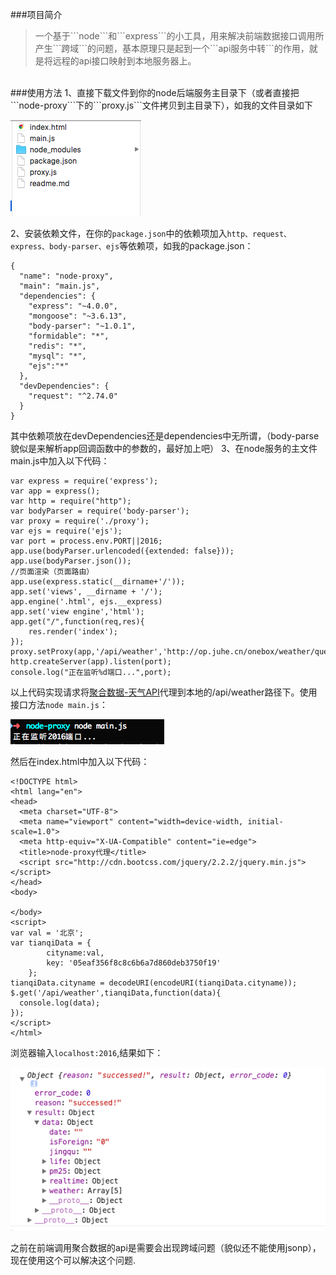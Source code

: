 ###项目简介
<blockquote>
一个基于```node```和```express```的小工具，用来解决前端数据接口调用所产生```跨域```的问题，基本原理只是起到一个```api服务中转```的作用，就是将远程的api接口映射到本地服务器上。
</blockquote><br/>
###使用方法
1、直接下载文件到你的node后端服务主目录下（或者直接把```node-proxy```下的```proxy.js```文件拷贝到主目录下），如我的文件目录如下

![Alt text](./images/1.png)


2、安装依赖文件，在你的```package.json```中的依赖项加入```http、request、express、body-parser、ejs```等依赖项，如我的package.json：
```
{
  "name": "node-proxy",
  "main": "main.js",
  "dependencies": {
    "express": "~4.0.0",
    "mongoose": "~3.6.13",
    "body-parser": "~1.0.1",
    "formidable": "*",
    "redis": "*",
    "mysql": "*",
    "ejs":"*"
  },
  "devDependencies": {
    "request": "^2.74.0"
  }
}

```
其中依赖项放在devDependencies还是dependencies中无所谓，（body-parse貌似是来解析app回调函数中的参数的，最好加上吧）
3、在node服务的主文件main.js中加入以下代码：
```
var express = require('express');
var app = express();
var http = require("http");
var bodyParser = require('body-parser');
var proxy = require('./proxy');
var ejs = require('ejs');
var port = process.env.PORT||2016;
app.use(bodyParser.urlencoded({extended: false}));
app.use(bodyParser.json());
//页面渲染（页面路由）
app.use(express.static(__dirname+'/'));
app.set('views', __dirname + '/');
app.engine('.html', ejs.__express)
app.set('view engine','html');
app.get("/",function(req,res){
	res.render('index');
});
proxy.setProxy(app,'/api/weather','http://op.juhe.cn/onebox/weather/query');
http.createServer(app).listen(port);
console.log("正在监听%d端口...",port);
```
以上代码实现请求将[聚合数据-天气API](https://www.juhe.cn/docs/api/id/73)代理到本地的/api/weather路径下。使用接口方法```node main.js```：

![Alt text](./images/2.png)

然后在index.html中加入以下代码：
```
<!DOCTYPE html>
<html lang="en">
<head>
  <meta charset="UTF-8">
  <meta name="viewport" content="width=device-width, initial-scale=1.0">
  <meta http-equiv="X-UA-Compatible" content="ie=edge">
  <title>node-proxy代理</title>
  <script src="http://cdn.bootcss.com/jquery/2.2.2/jquery.min.js"></script>
</head>
<body>

</body>
<script>
var val = '北京';
var tianqiData = {
        cityname:val,
        key: '05eaf356f8c8c6b6a7d860deb3750f19'
    };
tianqiData.cityname = decodeURI(encodeURI(tianqiData.cityname));
$.get('/api/weather',tianqiData,function(data){
  console.log(data);
});
</script>
</html>

```
浏览器输入```localhost:2016```,结果如下：

![Alt text](./images/3.png)

之前在前端调用聚合数据的api是需要会出现跨域问题（貌似还不能使用jsonp），现在使用这个可以解决这个问题.
